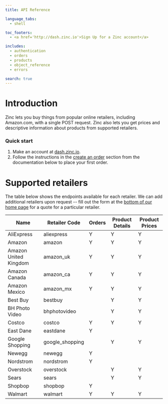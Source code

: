 ```yaml
---
title: API Reference

language_tabs:
  - shell

toc_footers:
  - <a href='http://dash.zinc.io'>Sign Up for a Zinc account</a>

includes:
  - authentication
  - orders
  - products
  - object_reference
  - errors

search: true
---
```


# Introduction

Zinc lets you buy things from popular online retailers, including Amazon.com, with  a single POST request. Zinc also lets you get prices and descriptive information about products from supported retailers.

### Quick start

1. Make an account at [dash.zinc.io](https://dash.zinc.io).
2. Follow the instructions in the [create an order](#create-an-order) section from the documentation below to place your first order.

# Supported retailers

The table below shows the endpoints available for each retailer. We can add additional retailers upon request -- fill out the form at the [bottom of our home page](https://zinc.io/#bottom) for a quote for a particular retailer.

Name | Retailer Code | Orders | Product Details | Product Prices
---- | ------------- | ------ | --------------- | --------------
AliExpress | aliexpress | Y | Y | Y
Amazon | amazon | Y | Y | Y
Amazon United Kingdom | amazon_uk | Y | Y | Y
Amazon Canada | amazon_ca | Y | Y | Y
Amazon Mexico | amazon_mx | Y | Y | Y
Best Buy | bestbuy | | Y | Y
BH Photo Video | bhphotovideo | | Y | Y
Costco | costco | Y | Y | Y
East Dane | eastdane | Y | |
Google Shopping | google_shopping | | Y | Y
Newegg | newegg | Y | |
Nordstrom | nordstrom | Y | |
Overstock | overstock | | Y | Y
Sears | sears | | Y | Y
Shopbop | shopbop | Y | |
Walmart | walmart | Y | Y | Y

